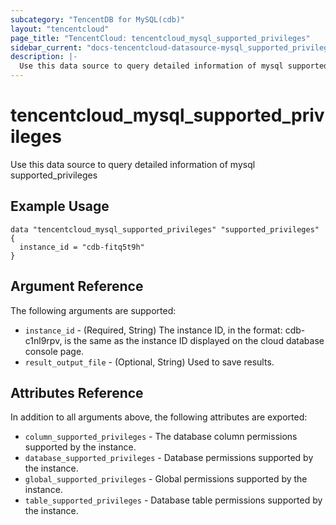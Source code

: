 ```yaml
---
subcategory: "TencentDB for MySQL(cdb)"
layout: "tencentcloud"
page_title: "TencentCloud: tencentcloud_mysql_supported_privileges"
sidebar_current: "docs-tencentcloud-datasource-mysql_supported_privileges"
description: |-
  Use this data source to query detailed information of mysql supported_privileges
---
```


# tencentcloud_mysql_supported_privileges

Use this data source to query detailed information of mysql supported_privileges

## Example Usage

```hcl
data "tencentcloud_mysql_supported_privileges" "supported_privileges" {
  instance_id = "cdb-fitq5t9h"
}
```

## Argument Reference

The following arguments are supported:

* `instance_id` - (Required, String) The instance ID, in the format: cdb-c1nl9rpv, is the same as the instance ID displayed on the cloud database console page.
* `result_output_file` - (Optional, String) Used to save results.

## Attributes Reference

In addition to all arguments above, the following attributes are exported:

* `column_supported_privileges` - The database column permissions supported by the instance.
* `database_supported_privileges` - Database permissions supported by the instance.
* `global_supported_privileges` - Global permissions supported by the instance.
* `table_supported_privileges` - Database table permissions supported by the instance.



